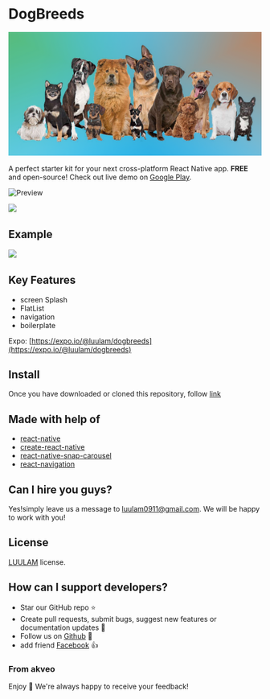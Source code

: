 # DogBreeds
![Preview](Public/banner.png)

A perfect starter kit for your next cross-platform React Native app. **FREE** and open-source! Check out live demo on [Google Play](https://play.google.com/store/apps/details?id=com.luulam.dogbreed).

![Preview](http://i.imgur.com/uJ7c5Pi.png)

<a href="https://play.google.com/store/apps/details?id=com.luulam.dogbreed" alt="Google play"><img src="http://i.imgur.com/pxFfB0S.png" width="200"/></a>


## Example
![](Public/demo.gif?raw=true)

## Key Features
 - screen Splash
 - FlatList
 - navigation
 - boilerplate

Expo: [https://expo.io/@luulam/dogbreeds](https://expo.io/@luulam/dogbreeds)
## Install
Once you have downloaded or cloned this repository, follow [link](https://github.com/react-community/create-react-native-app)
## Made with help of
- [react-native](https://github.com/facebook/react-native)
- [create-react-native](https://github.com/react-community/create-react-native-app)
- [react-native-snap-carousel](https://github.com/archriss/react-native-snap-carousel)
- [react-navigation](https://github.com/react-community/react-navigation)

## Can I hire you guys?
Yes!simply leave us a message to [luulam0911@gmail.com](mailto:luulam0911@gmail.com). We will be happy to work with you!

## License
[LUULAM](LICENSE.txt) license.

## How can I support developers?
- Star our GitHub repo :star:
- Create pull requests, submit bugs, suggest new features or documentation updates :wrench:
- Follow us on [Github](https://github.com/luulam) :feet:
- add friend [Facebook](https://www.facebook.com/luu.bang.77/) :thumbsup:


### From akveo

Enjoy :metal:
We're always happy to receive your feedback!